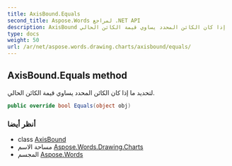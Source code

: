 ```yaml
---
title: AxisBound.Equals
second_title: Aspose.Words لمراجع .NET API
description: AxisBound طريقة. لتحديد ما إذا كان الكائن المحدد يساوي قيمة الكائن الحالي.
type: docs
weight: 50
url: /ar/net/aspose.words.drawing.charts/axisbound/equals/
---
```

## AxisBound.Equals method

لتحديد ما إذا كان الكائن المحدد يساوي قيمة الكائن الحالي.

```csharp
public override bool Equals(object obj)
```

### أنظر أيضا

* class [AxisBound](../)
* مساحة الاسم [Aspose.Words.Drawing.Charts](../../axisbound/)
* المجسم [Aspose.Words](../../../)


